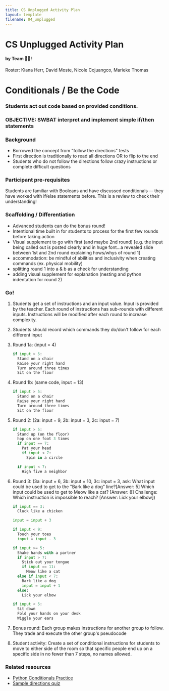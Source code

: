 ```yaml
---
title: CS Unplugged Activity Plan
layout: template
filename: 04_unplugged
--- 
```


# CS Unplugged Activity Plan
#### by Team :snake::wrench:!
Roster: Kiana Herr, David Moste, Nicole Cojuangco, Marieke Thomas

# Conditionals / Be the Code
### Students act out code based on provided conditions.
### OBJECTIVE: SWBAT interpret and implement simple if/then statements

### Background
* Borrowed the concept from "follow the directions" tests
* First direction is traditionally to read all directions OR to flip to the end
* Students who do not follow the directions follow crazy instructions or complete difficult questions

### Participant pre-requisites
Students are familiar with Booleans and have discussed conditionals -- they have worked with if/else statements before. This is a review to check their understanding!

### Scaffolding / Differentiation 
* Advanced students can do the bonus round!
* Intentional time built in for students to process for the first few rounds before taking action
* Visual supplement to go with first (and maybe 2nd round) [e.g. the input being called out is posted clearly and in huge font...a revealed slide between 1st and 2nd round explaining hows/whys of round 1]
* accommodation: be mindful of abilities and inclusivity when creating commands (ex. physical mobility)
* splitting round 1 into a & b as a check for understanding
* adding visual supplement for explanation (nesting and python indentation for round 2)

### Go!
1. Students get a set of instructions and an input value. Input is provided by the teacher. Each round of instructions has sub-rounds with different inputs. Instructions will be modified after each round to increase complexity.
2. Students should record which commands they do/don't follow for each different input
3. Round 1a: (input = 4)
   ```python
   if input > 5:
     Stand on a chair
     Raise your right hand
     Turn around three times
     Sit on the floor
   ```

4. Round 1b: (same code, input = 13)
   ```python
   if input > 5:
     Stand on a chair
     Raise your right hand
     Turn around three times
     Sit on the floor
   ```
   
5. Round 2: (2a: input = 9, 2b: input = 3, 2c: input = 7)
   ```python
   if input > 5:
     Stand up (on the floor)
     hop on one foot 3 times
     if input == 7:
       Pat your head
       if input < 7:
         Spin in a circle
   
     if input < 7:
       High five a neighbor
   ```
6. Round 3: (3a: input = 6, 3b: input = 10, 3c: input = 3, ask: What input could be used to get to the "Bark like a dog" line?[Answer: 5] Which input could be used to get to Meow like a cat? [Answer: 8] Challenge: Which instruction is impossible to reach? [Answer: Lick your elbow])
   ```python
   if input == 3:
     Cluck like a chicken
   
   input = input + 3
   
   if input < 9:
     Touch your toes
     input = input - 3
   
   if input >= 5:
     Shake hands with a partner
     if input > 7:
       Stick out your tongue
       if input == 11:
         Meow like a cat
     else if input < 7:
       Bark like a dog
       input = input + 1
     else:
       Lick your elbow
   
   if input < 5:
     Sit down
     Fold your hands on your desk
     Wiggle your ears
   ```
8. Bonus round: Each group makes instructions for another group to follow. They trade and execute the other group's pseudocode
9. Student activity: Create a set of conditional instructions for students to move to either side of the room so that specific people end up on a specific side in no fewer than 7 steps, no names allowed.
 
### Related resources
* [Python Conditionals Practice](http://introtopython.org/if_statements.html)
* [Sample directions quiz](http://www.sanchezclass.com/docs/Directions%20Test.pdf)
